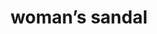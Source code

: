 ---
layout: objects
title: woman’s sandal
emoji: womans_sandal
permalink: 👡.html
image: assets/img/3moji/womans_sandal.png
---